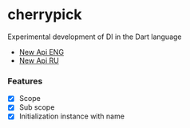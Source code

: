 # cherrypick

Experimental development of DI in the Dart language

- [New Api ENG](/doc/quick_start_en.md)
- [New Api RU](/doc/quick_start_ru.md)


### Features

- [x] Scope
- [x] Sub scope
- [x] Initialization instance with name
